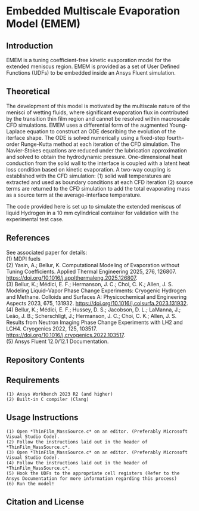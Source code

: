 # Embedded Multiscale Evaporation Model (EMEM)

## Introduction
EMEM is a tuning coefficient-free kinetic evaporation model for the extended meniscus region. EMEM is provided as a set of User Defined Functions (UDFs) to be embedded inside an Ansys Fluent simulation. 

## Theoretical 
The development of this model is motivated by the multiscale nature of the menisci of wetting fluids, where significant evaporation flux in contributed by the transition thin film region and cannot be resolved within macroscale CFD simulations. EMEM uses a differential form of the augmented Young-Laplace equation to construct an ODE describing the evolution of the iterface shape. The ODE is solved numerically using a fixed-step fourth-order Runge-Kutta method at each iteration of the CFD simulation. The Navier-Stokes equations are reduced under the lubrication approximation and solved to obtain the hydrodynamic pressure. One-dimensional heat conduction from the solid wall to the interface is coupled with a latent heat loss condition based on kinetic evaporation. A two-way coupling is established with the CFD simulation: 
    (1) solid wall temperatures are extracted and used as boundary conditions at each CFD iteration
    (2) source terms are returned to the CFD simulation to add the total evaporating mass as a source term at the average-interface temperature.

The code provided here is set up to simulate the extended meniscus of liquid Hydrogen in a 10 mm cylindrical container for validation with the experimental test case.

## References
See associated paper for details: <br/>
    (1) MDPI fuels <br/>
    (2) Yasin, A.; Bellur, K. Computational Modeling of Evaporation without Tuning Coefficients. Applied Thermal Engineering 2025, 276, 126807. https://doi.org/10.1016/j.applthermaleng.2025.126807. <br/>
    (3) Bellur, K.; Médici, E. F.; Hermanson, J. C.; Choi, C. K.; Allen, J. S. Modeling Liquid–Vapor Phase Change Experiments: Cryogenic Hydrogen and Methane. Colloids and Surfaces A: Physicochemical and Engineering Aspects 2023, 675, 131932. https://doi.org/10.1016/j.colsurfa.2023.131932. <br/>
    (4) Bellur, K.; Médici, E. F.; Hussey, D. S.; Jacobson, D. L.; LaManna, J.; Leão, J. B.; Scherschligt, J.; Hermanson, J. C.; Choi, C. K.; Allen, J. S. Results from Neutron Imaging Phase Change Experiments with LH2 and LCH4. Cryogenics 2022, 125, 103517. https://doi.org/10.1016/j.cryogenics.2022.103517. <br/>
	(5) Ansys Fluent 12.0/12.1 Documentation. <br/>


## Repository Contents


## Requirements
	(1) Ansys Workbench 2023 R2 (and higher)
	(2) Built-in C compiler (Clang)

## Usage Instructions
	(1) Open *ThinFilm_MassSource.c* on an editor. (Preferably Microsoft Visual Studio Code).
	(2) Follow the instructions laid out in the header of *ThinFilm_MassSource.c*.
	(3) Open *ThinFilm_MassSource.c* on an editor. (Preferably Microsoft Visual Studio Code).
	(4) Follow the instructions laid out in the header of *ThinFilm_MassSource.c*.
	(5) Hook the UDFs to the appropriate cell registers (Refer to the Ansys Documentation for more information regarding this process)
	(6) Run the model!


## Citation and License

